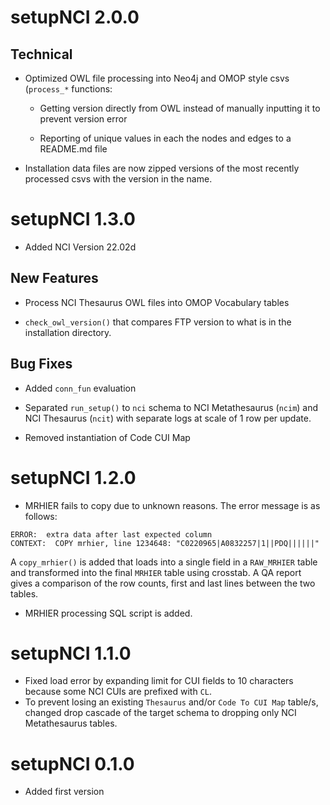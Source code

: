 # setupNCI 2.0.0  


## Technical

* Optimized OWL file processing into Neo4j and OMOP style csvs (`process_*` functions:  

  - Getting version directly from OWL instead of manually inputting it to 
    prevent version error 
  
  - Reporting of unique values in each the nodes and edges to a 
    README.md file  
    
* Installation data files are now zipped versions of the most 
recently processed csvs with the version in the name.  

    

# setupNCI 1.3.0   

* Added NCI Version 22.02d  


## New Features  

* Process NCI Thesaurus OWL files into OMOP Vocabulary tables  

* `check_owl_version()` that compares FTP version to what is in the installation directory.  

## Bug Fixes  

* Added `conn_fun` evaluation  

* Separated `run_setup()` to `nci` schema to 
NCI Metathesaurus (`ncim`) and NCI Thesaurus (`ncit`) with 
separate logs at scale of 1 row per update.  

* Removed instantiation of Code CUI Map  


# setupNCI 1.2.0    

* MRHIER fails to copy due to unknown reasons. The error 
message is as follows:  
```
ERROR:  extra data after last expected column
CONTEXT:  COPY mrhier, line 1234648: "C0220965|A0832257|1||PDQ||||||"
```
A `copy_mrhier()` is added that loads into a single field in a 
`RAW_MRHIER` table and transformed into the final `MRHIER` 
table using crosstab. A QA report gives a comparison of the 
row counts, first and last lines between the two tables.  

* MRHIER processing SQL script is added.  


# setupNCI 1.1.0  

* Fixed load error by expanding limit for CUI fields to 
10 characters because some NCI CUIs are prefixed with `CL`.  
* To prevent losing an existing `Thesaurus` and/or 
`Code To CUI Map` table/s, changed drop cascade of the 
target schema to dropping only NCI Metathesaurus tables.  


# setupNCI 0.1.0  

* Added first version  
